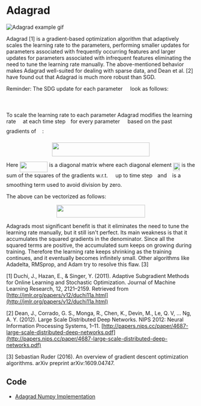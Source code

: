 # Adagrad 

![Adagrad example gif](doc/adagrad_example.gif)

Adagrad [1] is a gradient-based optimization algorithm that adaptively scales the learning rate to the parameters, performing smaller updates for parameters associated with frequently occurring features and larger updates for parameters associated with infrequent features eliminating the need to tune the learning rate manually. The above-mentioned behavior makes Adagrad well-suited for dealing with sparse data, and Dean et al. [2] have found out that Adagrad is much more robust than SGD.

Reminder: The SDG update for each parameter <img src="tex/f166369f3ef0a7ff052f1e9bbf57d2e2.svg?invert_in_darkmode" align=middle width=12.36779114999999pt height=22.831056599999986pt/> look as follows:

<p align="center"><img src="tex/45913b7ee3a34648c53cb1db66c97d75.svg?invert_in_darkmode" align=middle width=191.897541pt height=17.031940199999998pt/></p>

To scale the learning rate to each parameter Adagrad modifies the learning rate <img src="tex/c745b9b57c145ec5577b82542b2df546.svg?invert_in_darkmode" align=middle width=10.57650494999999pt height=14.15524440000002pt/> at each time step <img src="tex/4f4f4e395762a3af4575de74c019ebb5.svg?invert_in_darkmode" align=middle width=5.936097749999991pt height=20.221802699999984pt/> for every parameter <img src="tex/f166369f3ef0a7ff052f1e9bbf57d2e2.svg?invert_in_darkmode" align=middle width=12.36779114999999pt height=22.831056599999986pt/> based on the past gradients of <img src="tex/f166369f3ef0a7ff052f1e9bbf57d2e2.svg?invert_in_darkmode" align=middle width=12.36779114999999pt height=22.831056599999986pt/>:

<p align="center"><img src="tex/ad3e2cec2e4e99bcb40a19ecda561e56.svg?invert_in_darkmode" align=middle width=260.38638615pt height=36.773649pt/></p>

Here <img src="tex/db14eb9fda4448bde6e9d57897df8aae.svg?invert_in_darkmode" align=middle width=74.63582609999999pt height=27.91243950000002pt/> is a diagonal matrix where each diagonal element <img src="tex/43af08929a34d369038ea5f29d4b9cad.svg?invert_in_darkmode" align=middle width=18.63233624999999pt height=21.68300969999999pt/> is the sum of the squares of the gradients w.r.t. <img src="tex/f166369f3ef0a7ff052f1e9bbf57d2e2.svg?invert_in_darkmode" align=middle width=12.36779114999999pt height=22.831056599999986pt/> up to time step <img src="tex/4f4f4e395762a3af4575de74c019ebb5.svg?invert_in_darkmode" align=middle width=5.936097749999991pt height=20.221802699999984pt/> and <img src="tex/7ccca27b5ccc533a2dd72dc6fa28ed84.svg?invert_in_darkmode" align=middle width=6.672392099999992pt height=14.15524440000002pt/> is a smoothing term used to avoid division by zero.

The above can be vectorized as follows:

<p align="center"><img src="tex/b1cc9c4f3f1d62306a8d45977e8f2946.svg?invert_in_darkmode" align=middle width=235.55004164999997pt height=33.4857765pt/></p>

Adagrads most significant benefit is that it eliminates the need to tune the learning rate manually, but it still isn't perfect. Its main weakness is that it accumulates the squared gradients in the denominator. Since all the squared terms are positive, the accumulated sum keeps on growing during training. Therefore the learning rate keeps shrinking as the training continues, and it eventually becomes infinitely small. Other algorithms like Adadelta, RMSprop, and Adam try to resolve this flaw. [3]

[1] Duchi, J., Hazan, E., & Singer, Y. (2011). Adaptive Subgradient Methods for Online Learning and Stochastic Optimization. Journal of Machine Learning Research, 12, 2121–2159. Retrieved from [http://jmlr.org/papers/v12/duchi11a.html](http://jmlr.org/papers/v12/duchi11a.html)

[2] Dean, J., Corrado, G. S., Monga, R., Chen, K., Devin, M., Le, Q. V, … Ng, A. Y. (2012). Large Scale Distributed Deep Networks. NIPS 2012: Neural Information Processing Systems, 1–11. [http://papers.nips.cc/paper/4687-large-scale-distributed-deep-networks.pdf](http://papers.nips.cc/paper/4687-large-scale-distributed-deep-networks.pdf)

[3] Sebastian Ruder (2016). An overview of gradient descent optimization algorithms. arXiv preprint arXiv:1609.04747.

## Code

- [Adagrad Numpy Implementation](code/adagrad.py)